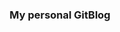 <div align="center">
<h3>My personal GitBlog</h3>
<!-- <h4>Use the <a href ='https://github.com/DavideBri/Gesko'>Gesko</a></h4> -->
</div>

<!-- 

Run local server:

```bash
$ git clone https://github.com/DavideBri/Gesko.git
$ cd Gesko
$ bundle install
$ bundle exec jekyll build
$ bundle exec jekyll serve
```

localhost:4000
 -->